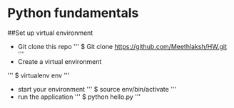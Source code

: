 # Python fundamentals

##Set up virtual environment

- Git clone this repo
'''
$ Git clone https://github.com/Meethlaksh/HW.git
'''
- Create a virtual environment

'''
$ virtualenv env 
'''
- start your environment
'''
$ source env/bin/activate
'''
- run the application
'''
$ python hello.py
'''
